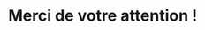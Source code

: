 # Merci de votre attention !

<!-- .slide: data-background="./images/background.jpg" data-background-size="cover" -->
